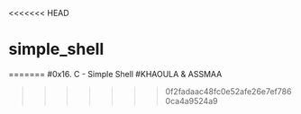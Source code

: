 <<<<<<< HEAD
# simple_shell
=======
#0x16. C - Simple Shell
#KHAOULA & ASSMAA
>>>>>>> 0f2fadaac48fc0e52afe26e7ef7860ca4a9524a9
